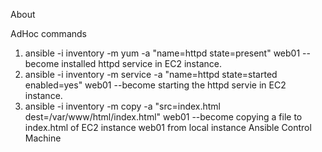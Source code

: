 About

AdHoc commands

1. ansible -i inventory -m yum -a "name=httpd state=present" web01 --become
	installed httpd service in EC2 instance.
2. ansible -i inventory -m service -a "name=httpd state=started enabled=yes" web01 --become
	starting the httpd servie in EC2 instance.
3. ansible -i inventory -m copy -a "src=index.html dest=/var/www/html/index.html" web01 --become
	copying a file to index.html of EC2 instance web01 from local instance Ansible Control Machine
